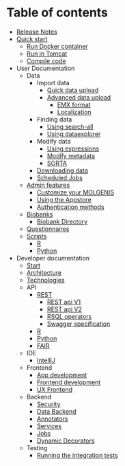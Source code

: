 # Table of contents

- [Release Notes](https://github.com/molgenis/molgenis/releases)
- [Quick start](quickstart/guide-quickstart.md)
    - [Run Docker container](quickstart/guide-docker.md)
    - [Run in Tomcat](quickstart/guide-tomcat.md)
    - [Compile code](quickstart/guide-local-compile.md)
- User Documentation
    - Data
      - Import data
        - [Quick data upload](user_documentation/guide-quick-upload.md)
        - [Advanced data upload](user_documentation/guide-upload.md)
            - [EMX format](user_documentation/ref-emx.md)
            - [Localization](user_documentation/guide-l10n.md)
      - Finding data 
        - [Using search-all](user_documentation/guide-search.md)
        - [Using dataexplorer](user_documentation/guide-explore.md)
      - Modify data
        - [Using expressions](user_documentation/ref-expressions.md)
        - [Modify metadata](user_documentation/guide-metadata-manager.md)
        - [SORTA](user_documentation/guide-SORTA.md)
      - [Downloading data](user_documentation/guide-emx-download.md)
      - [Scheduled Jobs](user_documentation/guide-schedule.md)
    - [Admin features](user_documentation/guide-admin.md)
      - [Customize your MOLGENIS](user_documentation/guide-customize.md)
      - [Using the Appstore](user_documentation/guide-appstore.md)
      - [Authentication methods](user_documentation/guide-authentication.md)        
    - [Biobanks](user_documentation/biobanking.md)
      - [Biobank Directory](user_documentation/biobank-directory.md)
    - [Questionnaires](user_documentation/guide-questionnaire.md)
    - [Scripts](user_documentation/guide-scripts.md)
      - [R](user_documentation/guide-R.md)
      - [Python](user_documentation/guide-python.md)
- Developer documentation
    - [Start](developer_documentation/start.md)
    - [Architecture](developer_documentation/architecture.md)
    - [Technologies](developer_documentation/technologies.md)
    - API
      - [REST](developer_documentation/guide-rest.md)
        - [REST api V1](developer_documentation/ref-rest.md)
        - [REST api V2](developer_documentation/ref-rest2.md)
        - [RSQL operators](developer_documentation/ref-RSQL.md)
        - [Swagger specification](developer_documentation/ref-swagger.md)
      - [R](developer_documentation/ref-R.md)
      - [Python](developer_documentation/ref-python.md)  
      - [FAIR](developer_documentation/guide-fair.md)
    - IDE
      - [IntelliJ](developer_documentation/intellij.md)
    - Frontend
      - [App development](developer_documentation/app-development.md)
      - [Frontend development](developer_documentation/frontend-development.md)
      - [UX Frontend](developer_documentation/frontend.md)
    - Backend  
      - [Security](developer_documentation/security.md)
      - [Data Backend](developer_documentation/backend.md)
      - [Annotators](developer_documentation/annotators.md)
      - [Services](developer_documentation/service.md)
      - [Jobs](developer_documentation/jobs.md)
      - [Dynamic Decorators](developer_documentation/dynamic-decorators.md)
    - Testing
      - [Running the integration tests](developer_documentation/integration-tests.md)
